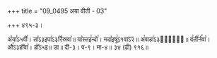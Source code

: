 +++
title = "09_0495 अया वीती - 03"

+++
४९५-३।

अ꣤या꣣ऽ५वी꣯। ता꣤ऽ३इपा꣢ऽ३रि꣤स्रवा꣥॥ या꣡स्तइ꣢न्दो꣯। मदा꣡इषू꣢ऽ१वाऽ᳒२᳒॥ अ꣡वाहा꣢ऽ३न्ना꣢᳐॥ व꣣ती꣯र्न꣢वा꣡। औ꣢ऽ३हो꣤वा꣥। हो꣤ऽ५इ॥ डा॥ दी-३। प-९। मा-४॥ ३४ (ढी) ९१६॥